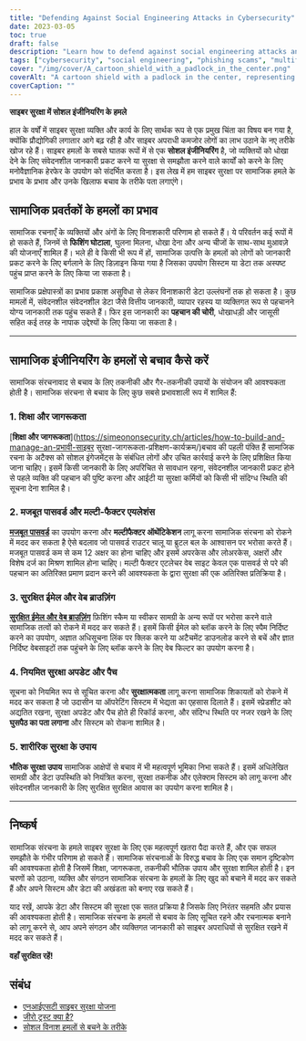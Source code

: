 ```yaml
---
title: "Defending Against Social Engineering Attacks in Cybersecurity"
date: 2023-03-05
toc: true
draft: false
description: "Learn how to defend against social engineering attacks and protect your data from cybercriminals in this informative article."
tags: ["cybersecurity", "social engineering", "phishing scams", "multifactor authentication", "security updates", "password security", "web security", "data breaches", "IT security", "identity theft", "fraud prevention", "espionage prevention", "technical security", "physical security", "information security", "cybercrime prevention", "intrusion detection", "security patches", "employee training", "data protection"]
cover: "/img/cover/A_cartoon_shield_with_a_padlock_in_the_center.png"
coverAlt: "A cartoon shield with a padlock in the center, representing the idea of defending against social engineering attacks in cybersecurity"
coverCaption: ""
---
```


**साइबर सुरक्षा में सोशल इंजीनियरिंग के हमले**  हाल के वर्षों में साइबर सुरक्षा व्यक्ति और कार्य के लिए सार्थक रूप से एक प्रमुख चिंता का विषय बन गया है, क्योंकि प्रौद्योगिकी लगातार आगे बढ़ रही है और साइबर अपराधी कमजोर लोगों का लाभ उठाने के नए तरीके खोज रहे हैं। साइबर हमलों के सबसे घातक रूपों में से एक **सोशल इंजीनियरिंग** है, जो व्यक्तियों को धोखा देने के लिए संवेदनशील जानकारी प्रकट करने या सुरक्षा से समझौता करने वाले कार्यों को करने के लिए मनोवैज्ञानिक हेरफेर के उपयोग को संदर्भित करता है। इस लेख में हम साइबर सुरक्षा पर सामाजिक हमले के प्रभाव के प्रभाव और उनके खिलाफ बचाव के तरीके पता लगाएंगे।  ## सामाजिक प्रवर्तकों के हमलों का प्रभाव  सामाजिक रचनाएँ के व्यक्तियों और अंगों के लिए विनाशकारी परिणाम हो सकते हैं। ये परिवर्तन कई रूपों में हो सकते हैं, जिनमें से **फिशिंग घोटाला**, घुलना मिलना, धोखा देना और अन्य चीजों के साथ-साथ मुआवज़े की योजनाएँ शामिल हैं। भले ही वे किसी भी रूप में हों, सामाजिक उत्पत्ति के हमलों को लोगों को जानकारी प्रकट करने के लिए बर्गलाने के लिए डिज़ाइन किया गया है जिसका उपयोग सिस्टम या डेटा तक अस्पष्ट पहुंच प्राप्त करने के लिए किया जा सकता है।  सामाजिक प्रक्षेपास्त्रों का प्रभाव प्रकाश असुविधा से लेकर विनाशकारी डेटा उल्लंघनों तक हो सकता है। कुछ मामलों में, संवेदनशील संवेदनशील डेटा जैसे वित्तीय जानकारी, व्यापार रहस्य या व्यक्तिगत रूप से पहचानने योग्य जानकारी तक पहुंच सकते हैं। फिर इस जानकारी का **पहचान की चोरी**, धोखाधड़ी और जासूसी सहित कई तरह के नापाक उद्देश्यों के लिए किया जा सकता है।  ______  ## सामाजिक इंजीनियरिंग के हमलों से बचाव कैसे करें  सामाजिक संरचनावाद से बचाव के लिए तकनीकी और गैर-तकनीकी उपायों के संयोजन की आवश्यकता होती है। सामाजिक संरचना से बचाव के लिए कुछ सबसे प्रभावशाली रूप में शामिल हैं:  ### 1. शिक्षा और जागरूकता  [**शिक्षा और जागरूकता**](https://simeononsecurity.ch/articles/how-to-build-and-manage-an-प्रभावी-साइबर सुरक्षा-जागरूकता-प्रशिक्षण-कार्यक्रम/)बचाव की पहली पंक्ति हैं सामाजिक रचना के अटैक्स को सोशल इंगेजमेंट्स के संबंधित लोगों और उचित कार्रवाई करने के लिए प्रशिक्षित किया जाना चाहिए। इसमें किसी जानकारी के लिए अपरिचित से सावधान रहना, संवेदनशील जानकारी प्रकट होने से पहले व्यक्ति की पहचान की पुष्टि करना और आईटी या सुरक्षा कर्मियों को किसी भी संदिग्ध स्थिति की सूचना देना शामिल है।  ### 2. मजबूत पासवर्ड और मल्टी-फैक्टर एयलेशंस  [**मजबूत पासवर्ड**](https://simeononsecurity.ch/articles/the-importance-of-password-security-and-best-practices/) का उपयोग करना और **मल्टीफैक्टर ऑथेंटिकेशन** लागू करना सामाजिक संरचना को रोकने में मदद कर सकता है ऐसे बदलाव जो पासवर्ड राउटर चालू या ब्रुटल बल के आश्वासन पर भरोसा करते हैं। मजबूत पासवर्ड कम से कम 12 अक्षर का होना चाहिए और इसमें अपरकेस और लोअरकेस, अक्षरों और विशेष दर्ज का मिश्रण शामिल होना चाहिए। मल्टी फैक्टर एटलेचर वेब साइट केवल एक पासवर्ड से परे की पहचान का अतिरिक्त प्रमाण प्रदान करने की आवश्यकता के द्वारा सुरक्षा की एक अतिरिक्त प्रतिक्रिया है।  ### 3. सुरक्षित ईमेल और वेब ब्राउज़िंग  [**सुरक्षित ईमेल और वेब ब्राउज़िंग**](https://simeononsecurity.ch/recommendations/email) फ़िशिंग स्कैम या स्वीकर सामग्री के अन्य रूपों पर भरोसा करने वाले सामाजिक तत्वों को रोकने में मदद कर सकते हैं। इसमें किसी ईमेल को ब्लॉक करने के लिए स्पैम निर्दिष्ट करने का उपयोग, अज्ञात अधिसूचना लिंक पर क्लिक करने या अटैचमेंट डाउनलोड करने से बचें और ज्ञात निर्दिष्ट वेबसाइटों तक पहुंचने के लिए ब्लॉक करने के लिए वेब फिल्टर का उपयोग करना है।  ### 4. नियमित सुरक्षा अपडेट और पैच  सूचना को नियमित रूप से सूचित करना और **सुरक्षात्मकता** लागू करना सामाजिक शिकायतों को रोकने में मदद कर सकता है जो उदासीन या ऑपरेटिंग सिस्टम में भेद्यता का एहसास दिलाते हैं। इसमें स्प्रेडशीट को अद्यतित रखना, सुरक्षा अपडेट और पैच होते ही रिकॉर्ड करना, और संदिग्ध स्थिति पर नजर रखने के लिए **घुसपैठ का पता लगाना** और सिस्टम को रोकना शामिल है।  ### 5. शारीरिक सुरक्षा के उपाय  **भौतिक सुरक्षा उपाय** सामाजिक आक्षेपों से बचाव में भी महत्वपूर्ण भूमिका निभा सकते हैं। इसमें अधिलेखित सामग्री और डेटा उपस्थिति को नियंत्रित करना, सुरक्षा तकनीक और एलेक्‍राम सिस्‍टम को लागू करना और संवेदनशील जानकारी के लिए सुरक्षित सुरक्षित आवास का उपयोग करना शामिल है।  ______  ## निष्कर्ष  सामाजिक संरचना के हमले साइबर सुरक्षा के लिए एक महत्वपूर्ण खतरा पैदा करते हैं, और एक सफल समझौते के गंभीर परिणाम हो सकते हैं। सामाजिक संरचनाओं के विरुद्ध बचाव के लिए एक समान दृष्टिकोण की आवश्यकता होती है जिसमें शिक्षा, जागरूकता, तकनीकी भौतिक उपाय और सुरक्षा शामिल होती है। इन चरणों को उठाना, व्यक्ति और संगठन सामाजिक संरचना के हमलों के लिए खुद को बचाने में मदद कर सकते हैं और अपने सिस्टम और डेटा की अखंडता को बनाए रख सकते हैं।  याद रखें, आपके डेटा और सिस्टम की सुरक्षा एक सतत प्रक्रिया है जिसके लिए निरंतर सहमति और प्रयास की आवश्यकता होती है। सामाजिक संरचना के हमलों से बचाव के लिए सूचित रहने और रचनात्मक बनाने को लागू करने से, आप अपने संगठन और व्यक्तिगत जानकारी को साइबर अपराधियों से सुरक्षित रखने में मदद कर सकते हैं।  **वहाँ सुरक्षित रहें!**  ## संबंध  - [एनआईएसटी साइबर सुरक्षा योजना](https://www.nist.gov/cyberframework) - [जीरो ट्रस्ट क्या है?](https://www.csoonline.com/article/3247848/what-is-zero-trust-a-model-for-more-प्रभावी-सुरक्षा.html) - [सोशल विनाश हमलों से बचने के तरीके](https://usa.kaspersky.com/resource-center/threats/how-to-avoid-social-engineering-attacks) 